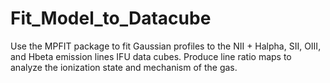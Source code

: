 # Fit_Model_to_Datacube
Use the MPFIT package to fit Gaussian profiles to the NII + Halpha, SII, OIII, and Hbeta emission lines IFU data cubes. Produce line ratio maps to analyze the ionization state and mechanism of the gas. 
